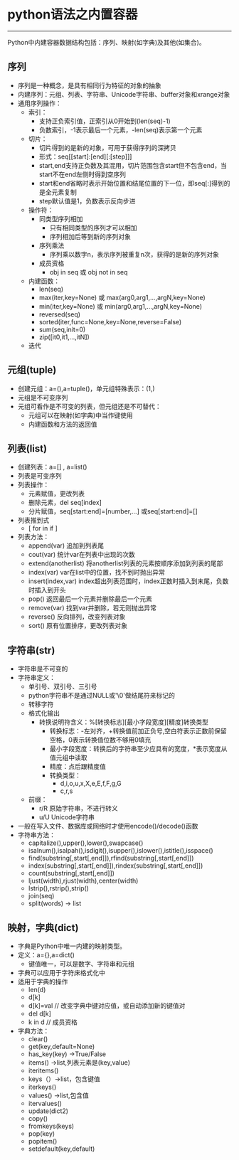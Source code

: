 # python语法之内置容器
------------
Python中内建容器数据结构包括：序列、映射(如字典)及其他(如集合)。

## 序列
- 序列是一种概念，是具有相同行为特征的对象的抽象
- 内建序列：元组、列表、字符串、Unicode字符串、buffer对象和xrange对象
- 通用序列操作：
	- 索引：
		- 支持正负索引值，正索引从0开始到(len(seq)-1)
		- 负数索引，-1表示最后一个元素，-len(seq)表示第一个元素
	- 切片：
		- 切片得到的是新的对象，可用于获得序列的深拷贝 
		- 形式：seq[[start]:[end][:[step]]]
		- start,end支持正负数及其混用，切片范围包含start但不包含end，当start不在end左侧时得到空序列
		- start和end省略时表示开始位置和结尾位置的下一位，即seq[:]得到的是全元素复制
		- step默认值是1，负数表示反向步进
	- 操作符：
		- 同类型序列相加
			- 只有相同类型的序列才可以相加
			- 序列相加后等到新的序列对象
		- 序列乘法
			- 序列乘以数字n，表示序列被重复n次，获得的是新的序列对象
		- 成员资格
			- obj in seq 或 obj not in seq
	- 内建函数：
		- len(seq)
		- max(iter,key=None) 或 max(arg0,arg1,...,argN,key=None)
		- min(iter,key=None) 或 min(arg0,arg1,...,argN,key=None)
		- reversed(seq)
		- sorted(iter,func=None,key=None,reverse=False)
		- sum(seq,init=0)
		- zip([it0,it1,...,itN])
	- 迭代

## 元组(tuple)
- 创建元组：a=(),a=tuple()，单元组特殊表示：(1,)
- 元组是不可变序列
- 元组可看作是不可变的列表，但元组还是不可替代：
	- 元组可以在映射(如字典)中当作键使用
	- 内建函数和方法的返回值
		
## 列表(list)
- 创建列表：a=[] , a=list()
- 列表是可变序列
- 列表操作：
	- 元素赋值，更改列表
	- 删除元素，del seq[index]
	- 分片赋值，seq[start:end]=[number,...] 或seq[start:end]=[]
- 列表推到式
	- [ <expr1> for <k> in <list> if <expr2> ]
- 列表方法：
	- append(var) 追加到列表尾
	- cout(var) 统计var在列表中出现的次数
	- extend(anotherlist) 将anotherlist列表的元素按顺序添加到列表的尾部
	- index(var) var在list中的位置，找不到时抛出异常
	- insert(index,var) index超出列表范围时，index正数时插入到末尾，负数时插入到开头
	- pop() 返回最后一个元素并删除最后一个元素
	- remove(var) 找到var并删除，若无则抛出异常
	- reverse() 反向排列，改变列表对象
	- sort() 原有位置排序，更改列表对象

## 字符串(str)
- 字符串是不可变的
- 字符串定义：
	- 单引号、双引号、三引号
	- python字符串不是通过NULL或'\0'做结尾符来标记的
	- 转移字符
	- 格式化输出
		- 转换说明符含义：%[转换标志][最小字段宽度][精度]转换类型
			- 转换标志：-左对齐，+转换值前加正负号,空白符表示正数前保留空格，0表示转换值位数不够用0填充
			- 最小字段宽度：转换后的字符串至少应具有的宽度，*表示宽度从值元组中读取
			- 精度：点后跟精度值
			- 转换类型：
				- d,i,o,u,x,X,e,E,f,F,g,G
				- c,r,s
	- 前缀：
		- r/R 原始字符串，不进行转义
		- u/U Unicode字符串
- 一般在写入文件、数据库或网络时才使用encode()/decode()函数
- 字符串方法：
	- capitalize(),upper(),lower(),swapcase()
	- isalnum(),isalpah(),isdigit(),isupper(),islower(),istitle(),isspace()
	- find(substring[,start[,end]]),rfind(substring[,start[,end]])
	- index(substring[,start[,end]]),rindex(substring[,start[,end]])
	- count(substring[,start[,end]])
	- ljust(width),rjust(width),center(width)
	- lstrip(),rstrip(),strip()
	- join(seq)
	- split(words) -> list

## 映射，字典(dict)
- 字典是Python中唯一内建的映射类型。
- 定义：a={},a=dict()
	- 键值唯一，可以是数字、字符串和元组
- 字典可以应用于字符床格式化中
- 适用于字典的操作
	- len(d)
	- d[k]
	- d[k]=val	// 改变字典中键对应值，或自动添加新的键值对
	- del d[k]
	- k in d		// 成员资格
- 字典方法：
	- clear()
	- get(key,default=None)
	- has_key(key) ->True/False
	- items() ->list,列表元素是(key,value)
	- iteritems()
	- keys（）->list，包含键值
	- iterkeys()
	- values() ->list,包含值
	- itervalues()
	- update(dict2)
	- copy()
	- fromkeys(keys)
	- pop(key)
	- popitem()
	- setdefault(key,default)
